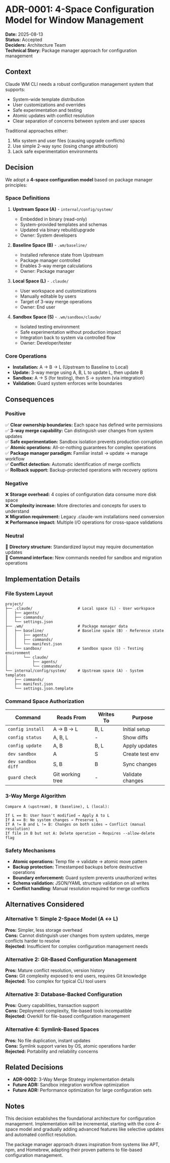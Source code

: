 # ADR-0001: 4-Space Configuration Model for Window Management

**Date:** 2025-08-13  
**Status:** Accepted  
**Deciders:** Architecture Team  
**Technical Story:** Package manager approach for configuration management

## Context

Claude WM CLI needs a robust configuration management system that supports:
- System-wide template distribution
- User customizations and overrides  
- Safe experimentation and testing
- Atomic updates with conflict resolution
- Clear separation of concerns between system and user spaces

Traditional approaches either:
1. Mix system and user files (causing upgrade conflicts)
2. Use simple 2-way sync (losing change attribution)
3. Lack safe experimentation environments

## Decision

We adopt a **4-space configuration model** based on package manager principles:

### Space Definitions

1. **Upstream Space (A)** - `internal/config/system/`
   - Embedded in binary (read-only)
   - System-provided templates and schemas
   - Updated via binary rebuild/upgrade
   - Owner: System developers

2. **Baseline Space (B)** - `.wm/baseline/`  
   - Installed reference state from Upstream
   - Package manager controlled
   - Enables 3-way merge calculations
   - Owner: Package manager

3. **Local Space (L)** - `.claude/`
   - User workspace and customizations
   - Manually editable by users
   - Target of 3-way merge operations
   - Owner: End user

4. **Sandbox Space (S)** - `.wm/sandbox/claude/`
   - Isolated testing environment
   - Safe experimentation without production impact
   - Integration back to system via controlled flow
   - Owner: Developer/tester

### Core Operations

- **Installation:** A → B → L (Upstream to Baseline to Local)
- **Update:** 3-way merge using A, B, L to update L, then update B
- **Sandbox:** A → S (for testing), then S → system (via integration)
- **Validation:** Guard system enforces write boundaries

## Consequences

### Positive

✅ **Clear ownership boundaries:** Each space has defined write permissions  
✅ **3-way merge capability:** Can distinguish user changes from system updates  
✅ **Safe experimentation:** Sandbox isolation prevents production corruption  
✅ **Atomic operations:** All-or-nothing guarantees for complex operations  
✅ **Package manager paradigm:** Familiar install → update → manage workflow  
✅ **Conflict detection:** Automatic identification of merge conflicts  
✅ **Rollback support:** Backup-protected operations with recovery options

### Negative

❌ **Storage overhead:** 4 copies of configuration data consume more disk space  
❌ **Complexity increase:** More directories and concepts for users to understand  
❌ **Migration requirement:** Legacy .claude-wm installations need conversion  
❌ **Performance impact:** Multiple I/O operations for cross-space validations  

### Neutral

🔄 **Directory structure:** Standardized layout may require documentation updates  
🔄 **Command interface:** New commands needed for sandbox and migration operations

## Implementation Details

### File System Layout
```
project/
├── .claude/                    # Local space (L) - User workspace
│   ├── agents/
│   ├── commands/
│   └── settings.json
├── .wm/                        # Package manager data
│   ├── baseline/               # Baseline space (B) - Reference state  
│   │   ├── agents/
│   │   ├── commands/
│   │   └── manifest.json
│   └── sandbox/                # Sandbox space (S) - Testing environment
│       └── claude/
│           ├── agents/
│           └── commands/
└── internal/config/system/     # Upstream space (A) - System templates
    ├── commands/
    ├── manifest.json
    └── settings.json.template
```

### Command Space Authorization
| Command | Reads From | Writes To | Purpose |
|---------|------------|-----------|---------|
| `config install` | A → B → L | B, L | Initial setup |
| `config status` | A, B, L | - | Show diffs |
| `config update` | A, B | B, L | Apply updates |
| `dev sandbox` | A | S | Create test env |
| `dev sandbox diff` | S, B | B | Sync changes |
| `guard check` | Git working tree | - | Validate changes |

### 3-Way Merge Algorithm
```
Compare A (upstream), B (baseline), L (local):

If L == B: User hasn't modified → Apply A to L
If A == B: No system changes → Preserve L  
If A != B and L != B: Changes on both sides → Conflict (manual resolution)
If file in B but not A: Delete operation → Requires --allow-delete flag
```

### Safety Mechanisms
- **Atomic operations:** Temp file → validate → atomic move pattern
- **Backup protection:** Timestamped backups before destructive operations  
- **Boundary enforcement:** Guard system prevents unauthorized writes
- **Schema validation:** JSON/YAML structure validation on all writes
- **Conflict handling:** Manual resolution required for merge conflicts

## Alternatives Considered

### Alternative 1: Simple 2-Space Model (A ↔ L)
**Pros:** Simpler, less storage overhead  
**Cons:** Cannot distinguish user changes from system updates, merge conflicts harder to resolve  
**Rejected:** Insufficient for complex configuration management needs

### Alternative 2: Git-Based Configuration Management  
**Pros:** Mature conflict resolution, version history  
**Cons:** Git complexity exposed to end users, requires Git knowledge  
**Rejected:** Too complex for typical CLI tool users

### Alternative 3: Database-Backed Configuration
**Pros:** Query capabilities, transaction support  
**Cons:** Deployment complexity, file-based tools incompatible  
**Rejected:** Overkill for file-based configuration management

### Alternative 4: Symlink-Based Spaces
**Pros:** No file duplication, instant updates  
**Cons:** Symlink support varies by OS, atomic operations harder  
**Rejected:** Portability and reliability concerns

## Related Decisions

- **ADR-0002:** 3-Way Merge Strategy implementation details
- **Future ADR:** Sandbox integration workflow optimization  
- **Future ADR:** Performance optimization for large configuration sets

## Notes

This decision establishes the foundational architecture for configuration management. Implementation will be incremental, starting with the core 4-space model and gradually adding advanced features like selective updates and automated conflict resolution.

The package manager approach draws inspiration from systems like APT, npm, and Homebrew, adapting their proven patterns to file-based configuration management.